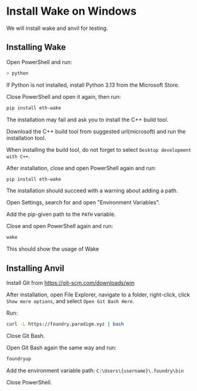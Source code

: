 # Install Wake on Windows

We will install wake and anvil for testing.

## Installing Wake

Open PowerShell and run:

```bash
> python
```

If Python is not installed, install Python 3.13 from the Microsoft Store.

Close PowerShell and open it again, then run:

```bash
pip install eth-wake
```

The installation may fail and ask you to install the C++ build tool.

Download the C++ build tool from suggested url(microsoft) and run the installation tool.

When installing the build tool, do not forget to select `Desktop development with C++`.

After installation, close and open PowerShell again and run:

```bash
pip install eth-wake
```

The installation should succeed with a warning about adding a path.

Open Settings, search for and open "Environment Variables".

Add the pip-given path to the `PATH` variable.

Close and open PowerShell again and run:

```bash
wake
```

This should show the usage of Wake

## Installing Anvil

Install Git from https://git-scm.com/downloads/win

After installation, open File Explorer, navigate to a folder, right-click, click `Show more options`, and select `Open Git Bash Here`.

Run:

```bash
curl -L https://foundry.paradigm.xyz | bash
```

Close Git Bash.

Open Git Bash again the same way and run:

```bash
foundryup
```

Add the environment variable path: `C:\Users\{username}\.foundry\bin`

Close PowerShell.
